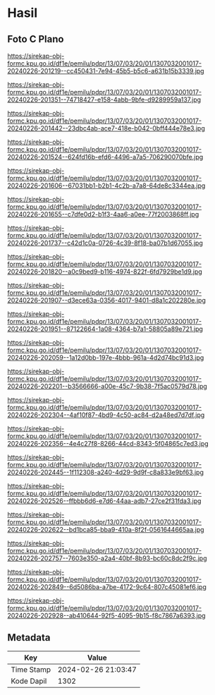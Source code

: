 # Hasil

## Foto C Plano

https://sirekap-obj-formc.kpu.go.id/df1e/pemilu/pdpr/13/07/03/20/01/1307032001017-20240226-201219--cc450431-7e94-45b5-b5c6-a631b15b3339.jpg

https://sirekap-obj-formc.kpu.go.id/df1e/pemilu/pdpr/13/07/03/20/01/1307032001017-20240226-201351--74718427-e158-4abb-9bfe-d9289959a137.jpg

https://sirekap-obj-formc.kpu.go.id/df1e/pemilu/pdpr/13/07/03/20/01/1307032001017-20240226-201442--23dbc4ab-ace7-418e-b042-0bff444e78e3.jpg

https://sirekap-obj-formc.kpu.go.id/df1e/pemilu/pdpr/13/07/03/20/01/1307032001017-20240226-201524--624fd16b-efd6-4496-a7a5-706290070bfe.jpg

https://sirekap-obj-formc.kpu.go.id/df1e/pemilu/pdpr/13/07/03/20/01/1307032001017-20240226-201606--67031bb1-b2b1-4c2b-a7a8-64de8c3344ea.jpg

https://sirekap-obj-formc.kpu.go.id/df1e/pemilu/pdpr/13/07/03/20/01/1307032001017-20240226-201655--c7dfe0d2-b1f3-4aa6-a0ee-77f2003868ff.jpg

https://sirekap-obj-formc.kpu.go.id/df1e/pemilu/pdpr/13/07/03/20/01/1307032001017-20240226-201737--c42d1c0a-0726-4c39-8f18-ba07b1d67055.jpg

https://sirekap-obj-formc.kpu.go.id/df1e/pemilu/pdpr/13/07/03/20/01/1307032001017-20240226-201820--a0c9bed9-b116-4974-822f-6fd7929be1d9.jpg

https://sirekap-obj-formc.kpu.go.id/df1e/pemilu/pdpr/13/07/03/20/01/1307032001017-20240226-201907--d3ece63a-0356-4017-9401-d8a1c202280e.jpg

https://sirekap-obj-formc.kpu.go.id/df1e/pemilu/pdpr/13/07/03/20/01/1307032001017-20240226-201951--87122664-1a08-4364-b7a1-58805a89e721.jpg

https://sirekap-obj-formc.kpu.go.id/df1e/pemilu/pdpr/13/07/03/20/01/1307032001017-20240226-202059--1a12d0bb-197e-4bbb-961a-4d2d74bc91d3.jpg

https://sirekap-obj-formc.kpu.go.id/df1e/pemilu/pdpr/13/07/03/20/01/1307032001017-20240226-202201--b3566666-a00e-45c7-9b38-7f5ac0579d78.jpg

https://sirekap-obj-formc.kpu.go.id/df1e/pemilu/pdpr/13/07/03/20/01/1307032001017-20240226-202304--4af10f87-4bd9-4c50-ac84-d2a48ed7d7df.jpg

https://sirekap-obj-formc.kpu.go.id/df1e/pemilu/pdpr/13/07/03/20/01/1307032001017-20240226-202356--4e4c27f8-8266-44cd-8343-5f04865c7ed3.jpg

https://sirekap-obj-formc.kpu.go.id/df1e/pemilu/pdpr/13/07/03/20/01/1307032001017-20240226-202445--1f112308-a240-4d29-9d9f-c8a833e9bf63.jpg

https://sirekap-obj-formc.kpu.go.id/df1e/pemilu/pdpr/13/07/03/20/01/1307032001017-20240226-202526--ffbbb6d6-e7d6-44aa-adb7-27ce2f31fda3.jpg

https://sirekap-obj-formc.kpu.go.id/df1e/pemilu/pdpr/13/07/03/20/01/1307032001017-20240226-202622--bd1bca85-bba9-410a-8f2f-0561644665aa.jpg

https://sirekap-obj-formc.kpu.go.id/df1e/pemilu/pdpr/13/07/03/20/01/1307032001017-20240226-202757--7603e350-a2a4-40bf-8b93-bc60c8dc2f9c.jpg

https://sirekap-obj-formc.kpu.go.id/df1e/pemilu/pdpr/13/07/03/20/01/1307032001017-20240226-202849--6d5086ba-a7be-4172-9c64-807c45081ef6.jpg

https://sirekap-obj-formc.kpu.go.id/df1e/pemilu/pdpr/13/07/03/20/01/1307032001017-20240226-202928--ab410644-92f5-4095-9b15-f8c7867a6393.jpg


## Metadata

| Key        | Value               |
| ---------- | ------------------- |
| Time Stamp | 2024-02-26 21:03:47 |
| Kode Dapil | 1302                |



